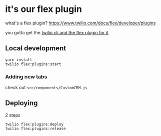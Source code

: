 # it's our flex plugin

what's a flex plugin? https://www.twilio.com/docs/flex/developer/plugins

you gotta get the [twilio cli and the flex plugin for it](https://www.twilio.com/docs/flex/developer/plugins/cli/install)

## Local development

```
yarn install
twilio flex:plugins:start
```

### Adding new tabs

check out `src/components/CustomCRM.js`

## Deploying

2 steps

```
twilio flex:plugins:deploy
twilio flex:plugins:release
```